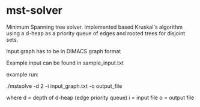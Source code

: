 # mst-solver
Minimum Spanning tree solver. Implemented based Kruskal's algorithm using a d-heap as
a priority queue of edges and rooted trees for disjoint sets.

Input graph has to be in DIMACS graph format

Example input can be found in sample_input.txt


example run:

./mstsolve -d 2 -i input_graph.txt -o output_file

where
 d = depth of d-heap (edge priority queue)
 i = input file
 o = output file
